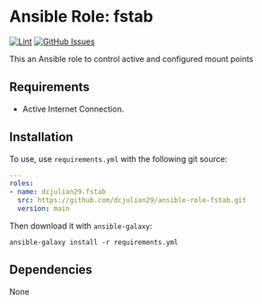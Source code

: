 # Ansible Role: fstab

[![Lint](https://github.com/dcjulian29/ansible-role-fstab/actions/workflows/lint.yml/badge.svg)](https://github.com/dcjulian29/ansible-role-fstab/actions/workflows/lint.yml) [![GitHub Issues](https://img.shields.io/github/issues-raw/dcjulian29/ansible-role-fstab.svg)](https://github.com/dcjulian29/ansible-role-fstab/issues)

This an Ansible role to control active and configured mount points

## Requirements

- Active Internet Connection.

## Installation

To use, use `requirements.yml` with the following git source:

```yaml
---
roles:
- name: dcjulian29.fstab
  src: https://github.com/dcjulian29/ansible-role-fstab.git
  version: main
  ```

Then download it with `ansible-galaxy`:

```shell
ansible-galaxy install -r requirements.yml
```

## Dependencies

None
